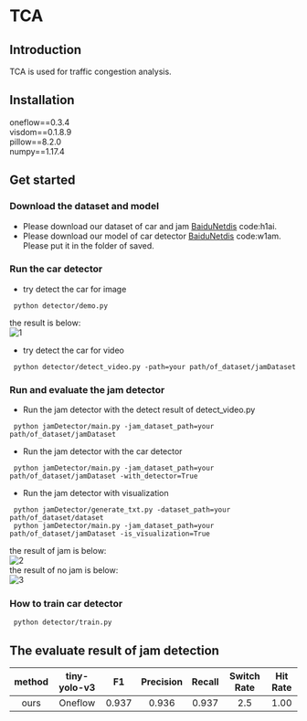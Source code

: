 # TCA                                                                                                               

## Introduction
TCA is used for traffic congestion analysis.

## Installation
oneflow==0.3.4<br>
visdom==0.1.8.9<br>
pillow==8.2.0<br>
numpy==1.17.4<br>


## Get started

### Download the dataset and model
- Please download our dataset of car and jam [BaiduNetdis](https://pan.baidu.com/s/18RlpWz7-II3HARcq832IWQ) code:h1ai.
- Please download our model of car detector [BaiduNetdis](https://pan.baidu.com/s/1DrD2TLP3Rv-S85qj3P3xzg) code:w1am. Please put it in the folder of saved. 

### Run the car detector

- try detect the car for image  
```
 python detector/demo.py
```   
the result is below:  
![1](https://user-images.githubusercontent.com/26379410/119995968-bee2ce00-c000-11eb-9a92-e8b8edf70530.png)


- try detect the car for video   
```
 python detector/detect_video.py -path=your path/of_dataset/jamDataset
```

### Run and evaluate the jam detector
- Run the jam detector with the detect result of detect_video.py
```
 python jamDetector/main.py -jam_dataset_path=your path/of_dataset/jamDataset
```
- Run the jam detector with the car detector
```
 python jamDetector/main.py -jam_dataset_path=your path/of_dataset/jamDataset -with_detector=True
```
- Run the jam detector with visualization
```
 python jamDetector/generate_txt.py -dataset_path=your path/of_dataset/dataset
 python jamDetector/main.py -jam_dataset_path=your path/of_dataset/jamDataset -is_visualization=True
```
the result of jam is below:  
![2](https://user-images.githubusercontent.com/26379410/119996100-e8035e80-c000-11eb-82fd-32324d8ba0d4.png)  
the result of no jam is below:  
![3](https://user-images.githubusercontent.com/26379410/119996131-f3ef2080-c000-11eb-8866-09206b3c20e8.png)


### How to train car detector
```
 python detector/train.py 
```
## The evaluate result of jam detection

| method | tiny-yolo-v3|    F1   | Precision | Recall | Switch Rate | Hit Rate |
| :----: | :---------: | :-----: |:--------: | :----: | :---------: | :------: |
|  ours  |   Oneflow   |  0.937  |   0.936   |  0.937 |     2.5     |   1.00   |
